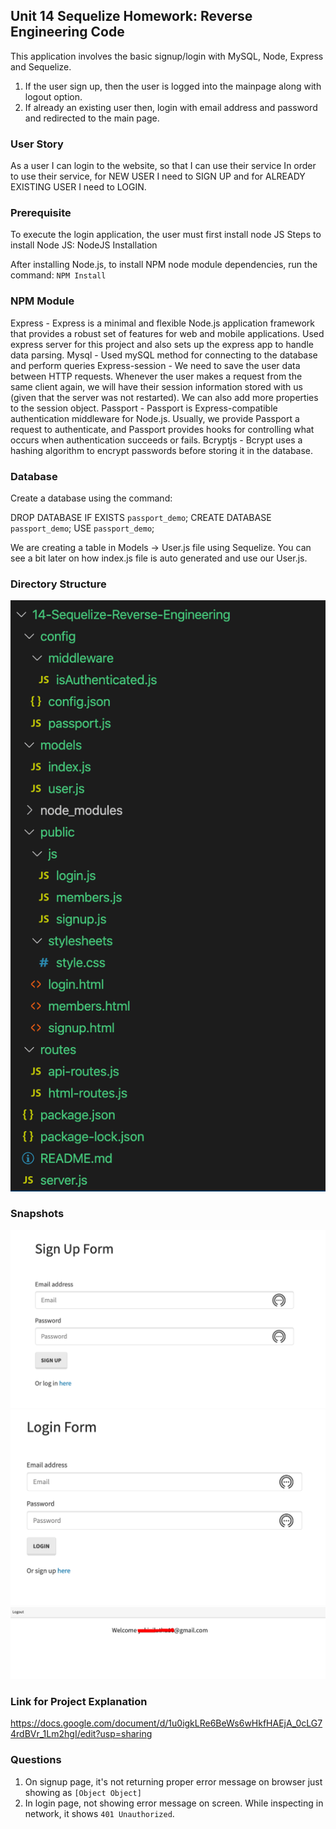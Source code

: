 ## Unit 14 Sequelize Homework: Reverse Engineering Code

This application involves the basic signup/login with MySQL, Node, Express and Sequelize.

1. If the user sign up, then the user is logged into the mainpage along with logout option.
2. If already an existing user then, login with email address and password and redirected to the main page.

### User Story 

As a user I can login to the website, so that I can use their service
In order to use their service, for NEW USER I need to SIGN UP and for ALREADY EXISTING USER I need to LOGIN.

### Prerequisite 

To execute the login application, the user must first install node JS
Steps to install Node JS: NodeJS Installation

After installing Node.js, to install NPM node module dependencies, run the command:
`NPM Install`

### NPM Module
 
Express - Express is a minimal and flexible Node.js application framework that provides a robust set of features for web and mobile applications. Used express server for this project and also sets up the express app to handle data parsing.
Mysql - Used mySQL method for connecting to the database and perform queries
Express-session - We need to save the user data between HTTP requests. Whenever the user makes a request from the same client again, we will have their session information stored with us (given that the server was not restarted). We can also add more properties to the session object.
Passport - Passport is Express-compatible authentication middleware for Node.js. Usually, we provide Passport a request to authenticate, and Passport provides hooks for controlling what occurs when authentication succeeds or fails.
Bcryptjs - Bcrypt uses a hashing algorithm to encrypt passwords before storing it in the database.

### Database

Create a database using the command:

DROP DATABASE IF EXISTS `passport_demo`;
CREATE DATABASE `passport_demo`;
USE `passport_demo`;

We are creating a table in Models -> User.js file using Sequelize. You can see a bit later on how index.js file is auto generated and use our User.js.

### Directory Structure

![Directory Structure](public/structure.png)

### Snapshots

![Sign Up page](public/signup.png)
![Login page](public/login.png)
![Successful Login](public/successfulLogin.png)

### Link for Project Explanation

https://docs.google.com/document/d/1u0igkLRe6BeWs6wHkfHAEjA_0cLG74rdBVr_1Lm2hgI/edit?usp=sharing

### Questions

1. On signup page, it's not returning proper error message on browser just showing as `[Object Object]`
2. In login page, not showing error message on screen. While inspecting in network, it shows `401 Unauthorized`.
